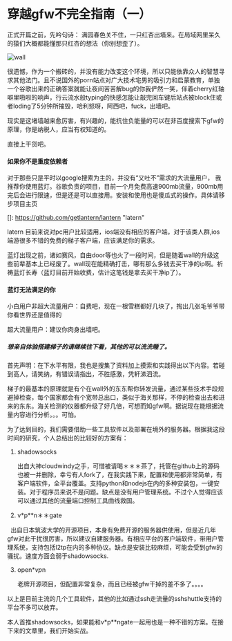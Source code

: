 # 穿越gfw不完全指南（一）

正式开篇之前，先吟句诗： 满园春色关不住，一只红杏出墙来。在局域网里呆久的猿们大概都能懂那只红杏的想法（你别想歪了）。

![wall](https://newbie777.github.io/stylesheets/wall.jpg)

很遗憾，作为一个搬砖的，并没有能力改变这个环境，所以只能依靠众人的智慧寻求其他法门。且不说国外的porn站点对广大技术宅男的吸引力和启蒙教育，单独一个谷歌出来的正确答案就能让夜间苦苦解bug的你我俨然一笑，伴着cherry红轴噼里啪啦的响声，行云流水般typing的快感怎能让敲完回车键后站点被block住或者loding了5分钟所摧毁，哈利怒呀，阿西吧，fuck，出墙吧。

现实是这堵墙越来愈厉害，有兴趣的，能抗住负能量的可以在非百度搜索下gfw的原理，你是纳税人，应当有权知道的。

直接上干货吧。

#### 如果你不是重度依赖者

对于那些只是平时以google搜索为主的，并没有“又吐不”需求的大流量用户， 我推荐你使用蓝灯。谷歌负责的项目，目前一个月免费高速900mb流量，900mb用完后会进行限速，但是还是可以直接用。安装和使用也是傻瓜式的操作。具体请移步项目主页 

[]: https://github.com/getlantern/lantern	"latern"

latern  目前来说对pc用户比较适用，ios端没有相应的客户端，对于该类人群,ios端游很多不错的免费的梯子客户端，应该满足你的需求。

蓝灯出现之前，诸如赛风，自由door等也火了一段时间，但是随着wall的升级这些前辈基本上已经废了。wall现在能精确打击，哪有那么多钱去买干净的ip啊。祈祷蓝灯长寿（蓝灯目前开始收费，估计这笔钱是拿去买干净ip了）。

#### 蓝灯无法满足的你

小白用户非超大流量用户：自费吧，现在一根雪糕都好几块了，掏出几张毛爷爷带你看世界还是值得的

超大流量用户：建议你肉身出墙吧。



##### 想亲自体验搭建梯子的请继续往下看，其他的可以洗洗睡了。

首先声明：在下水平有限，我也是搜集了资料加上摸索和实践得出以下内容。若碰到高人，请笑纳，有错误请指出，不胜感激，凭轩涕泗流。

梯子的最基本的原理就是有个在wall外的东东帮你转发流量，通过某些技术手段规避掉检查，每个国家都会有个宽带总出口，类似于海关那样，不停的检查出去和进来的东东。海关检测的仪器都升级了好几倍，可想而知gfw啊。据说现在能根据流量内容进行分析。。。可怕。

为了达到目的，我们需要借助一些工具软件以及部署在境外的服务器。根据我这段时间的研究，个人总结出的比较好的方案有：

1. shadowsocks

   出自大神cloudwindy之手，可惜被请喝＊＊＊茶了，托管在github上的源码也被一并删除，幸亏有人fork了，在我实践下来，配置和使用都非常简单，有客户端软件，全平台覆盖。支持python和nodejs在内的多种安装包，一键安装。对于程序员来说不是问题。缺点是没有用户管理系统。不过个人觉得应该可以通过其他的流量端口控制工具曲线救国。

2. v*p**n＊＊gate

   出自日本筑波大学的开源项目，本身有免费开源的服务器供使用，但是近几年gfw对此干扰很厉害，所以建议自建服务器。有相应平台的客户端软件，带用户管理系统，支持包括l2tp在内的多种协议。缺点是安装比较麻烦，可能会受到gfw的骚扰。速度方面会弱于shadowsocks.

3. open***v*p*n

   老牌开源项目，但配置非常复杂，而且已经被gfw干掉的差不多了。。。。

以上是目前主流的几个工具软件，其他的比如通过ssh走流量的sshshuttle支持的平台不多可以放弃。



本人首推shadowsocks，如果能和v*p**ngate一起用也是一种不错的方案。在接下来的文章里，我们开始实战。
